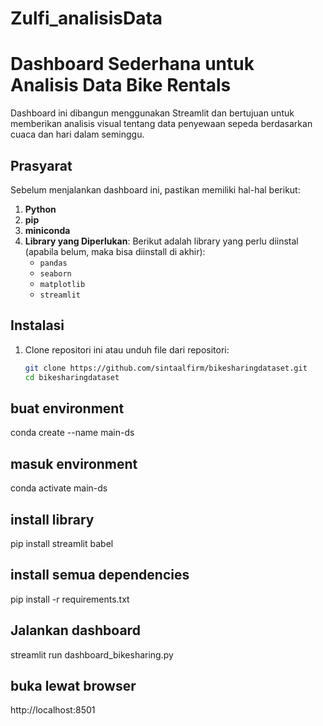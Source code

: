 # Zulfi_analisisData
# Dashboard Sederhana untuk Analisis Data Bike Rentals

Dashboard ini dibangun menggunakan Streamlit dan bertujuan untuk memberikan analisis visual tentang data penyewaan sepeda berdasarkan cuaca dan hari dalam seminggu.

## Prasyarat


Sebelum menjalankan dashboard ini, pastikan memiliki hal-hal berikut:

1. **Python**
2. **pip**
3. **miniconda**
4. **Library yang Diperlukan**: Berikut adalah library yang perlu diinstal (apabila belum, maka bisa diinstall di akhir):
   - `pandas`
   - `seaborn`
   - `matplotlib`
   - `streamlit`


## Instalasi

1. Clone repositori ini atau unduh file dari repositori:
   ```bash
   git clone https://github.com/sintaalfirm/bikesharingdataset.git
   cd bikesharingdataset

## buat environment

conda create --name main-ds


## masuk environment

conda activate main-ds

## install library

pip install streamlit babel

## install semua dependencies

pip install -r requirements.txt

## Jalankan dashboard

streamlit run dashboard_bikesharing.py

## buka lewat browser

http://localhost:8501
